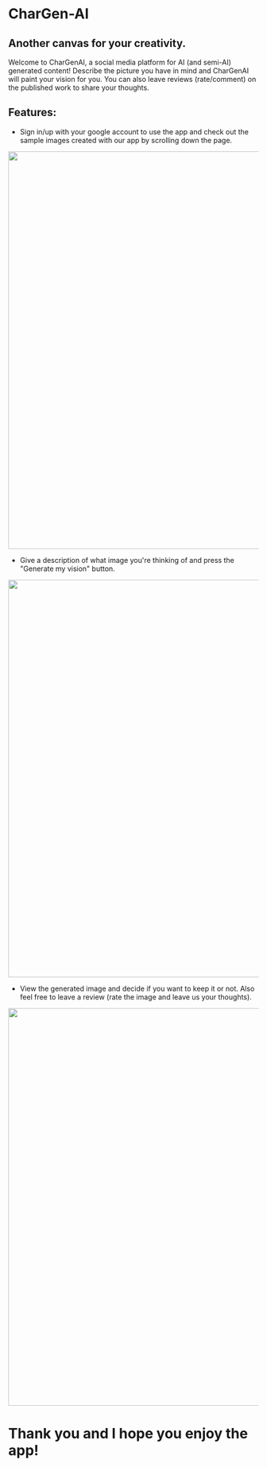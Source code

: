<h1>CharGen-AI</h1>

## Another canvas for your creativity.

Welcome to CharGenAI, a social media platform for AI (and semi-AI) generated content!
Describe the picture you have in mind and CharGenAI will paint your vision for you. You can also leave reviews (rate/comment) on the published work to share your thoughts.

## Features:
* Sign in/up with your google account to use the app and check out the sample images created with our app by scrolling down the page.
<img src='../public/assets/homepages' width='800'/>

* Give a description of what image you're thinking of and press the "Generate my vision" button.
<img src='../public/assets/userprompt' width='800'/>

* View the generated image and decide if you want to keep it or not. Also feel free to leave a review (rate the image and leave us your thoughts).
<img src='../public/assets/yellowsubmarine' width='800'/>

# Thank you and I hope you enjoy the app!